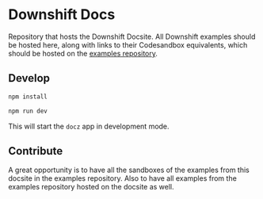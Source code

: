 # Downshift Docs

Repository that hosts the Downshift Docsite. All Downshift examples should be hosted here, along with links to their Codesandbox equivalents, which should be hosted on the [examples repository](https://github.com/downshift-js/downshift-examples).

## Develop

```sh
npm install

npm run dev
```

This will start the `docz` app in development mode.


## Contribute

A great opportunity is to have all the sandboxes of the examples from this docsite in the examples repository. Also to have all examples from the examples repository hosted on the docsite as well.
